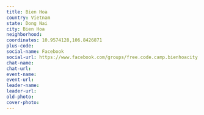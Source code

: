 ```yaml
---
title: Bien Hoa
country: Vietnam
state: Dong Nai
city: Bien Hoa
neighborhood: 
coordinates: 10.9574128,106.8426871
plus-code:
social-name: Facebook
social-url: https://www.facebook.com/groups/free.code.camp.bienhoacity
chat-name:
chat-url:
event-name:
event-url:
leader-name:
leader-url:
old-photo: 
cover-photo:
---
```

